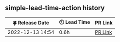 ## simple-lead-time-action history


| :four_leaf_clover: Release Date | :clock10: Lead Time | PR Link |
| ---- | ---- | ---- |
| 2022-12-13 14:54 | 0.6h | [PR Link](https://github.com/d-kanai/simple-lead-time-action/pull/2) |